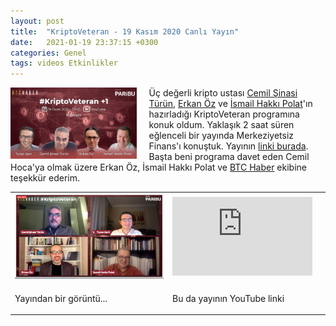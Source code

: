 ```yaml
---
layout: post
title:  "KriptoVeteran - 19 Kasım 2020 Canlı Yayın"
date:   2021-01-19 23:37:15 +0300
categories: Genel
tags: videos Etkinlikler
---
```


<img align="left" src="/assets/kriptoveteran_poster_1200.jpg" style="width:40%; padding-right:20px"> Üç değerli kripto ustası [Cemil Şinasi Türün](https://twitter.com/Jetwell), [Erkan Öz](https://twitter.com/_ErkanOz) ve [İsmail Hakkı Polat](https://twitter.com/ismailhpolat)'ın hazırladığı KriptoVeteran programına konuk oldum. Yaklaşık 2 saat süren eğlenceli bir yayında Merkeziyetsiz Finans'ı konuştuk. Yayının [linki burada](https://www.pscp.tv/w/1mnxeakopNnxX). Başta beni programa davet eden Cemil Hoca'ya olmak üzere Erkan Öz, İsmail Hakkı Polat ve [BTC Haber](https://twitter.com/BTCHabercom) ekibine teşekkür ederim. 
&nbsp;

<table><tr><td style="width:50%">
<img src="/assets/kriptoveteran_screenshot.jpg">
</td>
<td style="width:50%">
<iframe width="224" height="126" src="https://www.youtube.com/embed/dI5R1P9Hl50" frameborder="0" allowfullscreen></iframe></td></tr>
<tr><td style="width:50%; vertical-align:top">
<p>
Yayından bir görüntü...  
</p></td>
<td style="width:50%; vertical-align:top">
<p>Bu da yayının YouTube linki</p>
</td></tr> 
</table>

